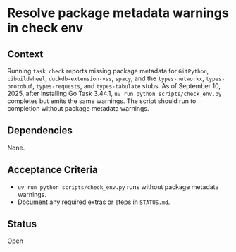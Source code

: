 # Resolve package metadata warnings in check env

## Context
Running `task check` reports missing package metadata for `GitPython`,
`cibuildwheel`, `duckdb-extension-vss`, `spacy`, and the `types-networkx`,
`types-protobuf`, `types-requests`, and `types-tabulate` stubs. As of
September 10, 2025, after installing Go Task 3.44.1, `uv run python
scripts/check_env.py` completes but emits the same warnings. The script
should run to completion without package metadata warnings.

## Dependencies
None.

## Acceptance Criteria
- `uv run python scripts/check_env.py` runs without package metadata warnings.
- Document any required extras or steps in `STATUS.md`.

## Status
Open

